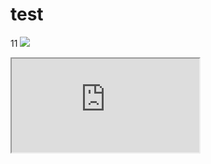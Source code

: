 # test
11
<img src="https://img2.baidu.com/it/u=3227619927,365499885&fm=253&fmt=auto&app=120&f=JPEG?w=938&h=500"/>
<iframe src="https://sample-videos.com/video321/mp4/240/big_buck_bunny_240p_1mb.mp4"><iframe>

